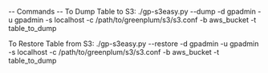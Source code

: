 -- Commands --
To Dump Table to S3: 
./gp-s3easy.py --dump -d gpadmin -u gpadmin -s localhost -c /path/to/greenplum/s3/s3.conf -b aws_bucket -t table_to_dump

To Restore Table from S3: 
./gp-s3easy.py --restore -d gpadmin -u gpadmin -s localhost -c /path/to/greenplum/s3/s3.conf -b aws_bucket -t table_to_dump
